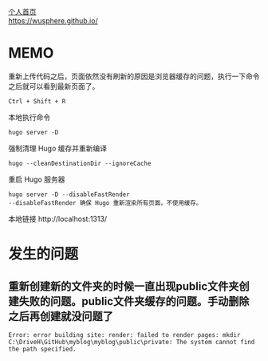 [个人首页](https://wusphere.github.io/)  
https://wusphere.github.io/

#  MEMO  
重新上传代码之后，页面依然没有刷新的原因是浏览器缓存的问题，执行一下命令之后就可以看到最新页面了。  
```
Ctrl + Shift + R
```

本地执行命令  
```
hugo server -D
```
强制清理 Hugo 缓存并重新编译
```
hugo --cleanDestinationDir --ignoreCache
```
重启 Hugo 服务器
```
hugo server -D --disableFastRender
--disableFastRender 确保 Hugo 重新渲染所有页面，不使用缓存。
```

本地链接
http://localhost:1313/

# 发生的问题  
## 重新创建新的文件夹的时候一直出现public文件夹创建失败的问题。public文件夹缓存的问题。手动删除之后再创建就没问题了  
```
Error: error building site: render: failed to render pages: mkdir C:\DriveH\GitHub\myblog\myblog\public\private: The system cannot find the path specified.
``` 

